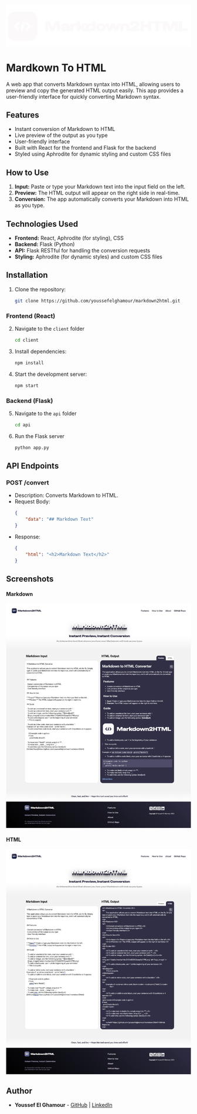 ![title](./assets/title.png)

# Mardkown To HTML

A web app that converts Markdown syntax into HTML, allowing users to preview and copy the generated HTML output easily. This app provides a user-friendly interface for quickly converting Markdown syntax.

## Features

- Instant conversion of Markdown to HTML
- Live preview of the output as you type
- User-friendly interface
- Built with React for the frontend and Flask for the backend
- Styled using Aphrodite for dynamic styling and custom CSS files

## How to Use

1. **Input:** Paste or type your Markdown text into the input field on the left.
2. **Preview:** The HTML output will appear on the right side in real-time.
3. **Conversion:** The app automatically converts your Markdown into HTML as you type.

## Technologies Used

- **Frontend:** React, Aphrodite (for styling), CSS
- **Backend:** Flask (Python)
- **API:** Flask RESTful for handling the conversion requests
- **Styling:** Aphrodite (for dynamic styles) and custom CSS files

## Installation

1. Clone the repository:
    ```bash
    git clone https://github.com/youssefelghamour/markdown2html.git
    ```

### Frontend (React)

2. Navigate to the `client` folder
    ```bash
    cd client
    ```
3. Install dependencies:
   ```bash
   npm install
   ```
4. Start the development server:
    ```bash
    npm start
    ```

### Backend (Flask)

5. Navigate to the `api` folder
    ```bash
    cd api
    ```
6. Run the Flask server
    ```bash
    python app.py
    ```

## API Endpoints

### POST /convert

- Description: Converts Markdown to HTML.
- Request Body:
    ```json
    {
        "data": "## Markdown Text"
    }
    ```
- Response:
    ```json
    {
        "html": "<h2>Markdown Text</h2>"
    }
    ```

## Screenshots

#### Markdown

![website-screenshot](./assets/markdown.jpeg)

#### HTML

![website-screenshot](./assets/html.jpeg)

## Author

- **Youssef El Ghamour** - [GitHub](https://github.com/youssefelghamour) | [LinkedIn](https://www.linkedin.com/in/youssefelghamour/)